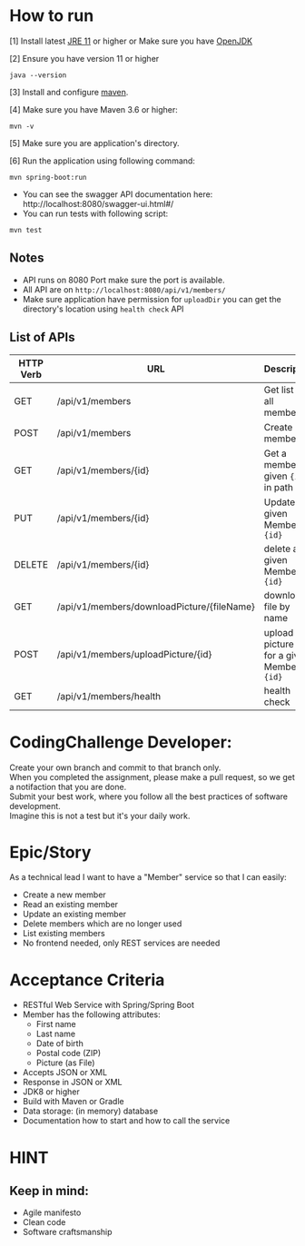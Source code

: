 # How to run
[1] Install latest [JRE 11](https://www.oracle.com/technetwork/java/javase/downloads/index.html) or higher or Make sure you have [OpenJDK](https://openjdk.java.net/install/)

[2] Ensure you have version 11 or higher
```` shell script
java --version
````
[3] Install and configure [maven](https://maven.apache.org/).

[4] Make sure you have Maven 3.6 or higher:
```` shell script
mvn -v
```` 
[5] Make sure you are application's directory.

[6] Run the application using following command:
```` shell script
mvn spring-boot:run
```` 

- You can see the swagger API documentation here:
http://localhost:8080/swagger-ui.html#/
- You can run tests with following script:
```shell script
mvn test
```

## Notes
- API runs on 8080 Port make sure the port is available.
- All API are on `http://localhost:8080/api/v1/members/`
- Make sure application have permission for `uploadDir` you can get the directory's location using `health check` API 

## List of APIs

| HTTP Verb | URL | Description |
| --------- | --- | ----------- | 
| GET | /api/v1/members | Get list of all members |
| POST | /api/v1/members | Create new member |
| GET | /api/v1/members/{id} | Get a member by given `{id}` in path |
| PUT | /api/v1/members/{id} | Update a given Member by `{id}` |
| DELETE | /api/v1/members/{id} | delete a given Member by `{id}` |
| GET | /api/v1/members/downloadPicture/{fileName} | download a file by name |
| POST | /api/v1/members/uploadPicture/{id} | upload a picture file for a given Member by `{id}` |
| GET | /api/v1/members/health | health check |

# CodingChallenge Developer:

Create your own branch and commit to that branch only.    
When you completed the assignment, please make a pull request, so we get a notifaction that you are done.     
Submit your best work, where you follow all the best practices of software development.    
Imagine this is not a test but it's your daily work.


# Epic/Story
As a technical lead I want to have a "Member" service so that I can easily:
* Create a new member
* Read an existing member
* Update an existing member
* Delete members which are no longer used
* List existing members
* No frontend needed, only REST services are needed

# Acceptance Criteria
* RESTful Web Service with Spring/Spring Boot
* Member has the following attributes:
  * First name
  * Last name
  * Date of birth
  * Postal code (ZIP)
  * Picture (as File)
* Accepts JSON or XML
* Response in JSON or XML
* JDK8 or higher
* Build with Maven or Gradle
* Data storage: (in memory) database
* Documentation how to start and how to call the service

# HINT
## Keep in mind:
* Agile manifesto
* Clean code
* Software craftsmanship
